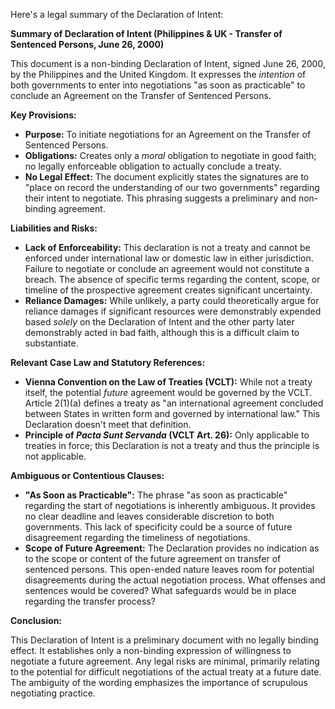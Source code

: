 Here's a legal summary of the Declaration of Intent:

**Summary of Declaration of Intent (Philippines & UK - Transfer of Sentenced Persons, June 26, 2000)**

This document is a non-binding Declaration of Intent, signed June 26, 2000, by the Philippines and the United Kingdom. It expresses the *intention* of both governments to enter into negotiations "as soon as practicable" to conclude an Agreement on the Transfer of Sentenced Persons.

**Key Provisions:**

*   **Purpose:** To initiate negotiations for an Agreement on the Transfer of Sentenced Persons.
*   **Obligations:** Creates only a *moral* obligation to negotiate in good faith; no legally enforceable obligation to actually conclude a treaty.
*   **No Legal Effect:** The document explicitly states the signatures are to "place on record the understanding of our two governments" regarding their intent to negotiate. This phrasing suggests a preliminary and non-binding agreement.

**Liabilities and Risks:**

*   **Lack of Enforceability:**  This declaration is not a treaty and cannot be enforced under international law or domestic law in either jurisdiction. Failure to negotiate or conclude an agreement would not constitute a breach. The absence of specific terms regarding the content, scope, or timeline of the prospective agreement creates significant uncertainty.
*   **Reliance Damages:** While unlikely, a party could theoretically argue for reliance damages if significant resources were demonstrably expended based *solely* on the Declaration of Intent and the other party later demonstrably acted in bad faith, although this is a difficult claim to substantiate.

**Relevant Case Law and Statutory References:**

*   **Vienna Convention on the Law of Treaties (VCLT):** While not a treaty itself, the potential *future* agreement would be governed by the VCLT.  Article 2(1)(a) defines a treaty as "an international agreement concluded between States in written form and governed by international law." This Declaration doesn't meet that definition.
*   **Principle of *Pacta Sunt Servanda* (VCLT Art. 26):** Only applicable to treaties in force; this Declaration is not a treaty and thus the principle is not applicable.

**Ambiguous or Contentious Clauses:**

*   **"As Soon as Practicable":** The phrase "as soon as practicable" regarding the start of negotiations is inherently ambiguous. It provides no clear deadline and leaves considerable discretion to both governments. This lack of specificity could be a source of future disagreement regarding the timeliness of negotiations.
*   **Scope of Future Agreement:** The Declaration provides no indication as to the scope or content of the future agreement on transfer of sentenced persons. This open-ended nature leaves room for potential disagreements during the actual negotiation process. What offenses and sentences would be covered? What safeguards would be in place regarding the transfer process?

**Conclusion:**

This Declaration of Intent is a preliminary document with no legally binding effect. It establishes only a non-binding expression of willingness to negotiate a future agreement. Any legal risks are minimal, primarily relating to the potential for difficult negotiations of the actual treaty at a future date. The ambiguity of the wording emphasizes the importance of scrupulous negotiating practice.
